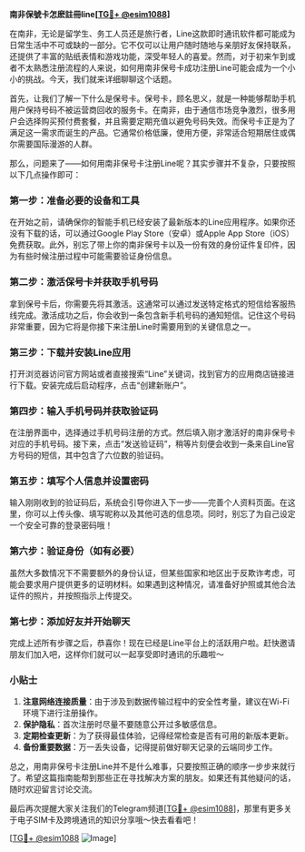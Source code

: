 **南非保號卡怎麽註冊line[[TG💪+ @esim1088](https://t.me/s/esim1088)]**

在南非，无论是留学生、务工人员还是旅行者，Line这款即时通讯软件都可能成为日常生活中不可或缺的一部分。它不仅可以让用户随时随地与亲朋好友保持联系，还提供了丰富的贴纸表情和游戏功能，深受年轻人的喜爱。然而，对于初来乍到或者不太熟悉注册流程的人来说，如何用南非保号卡成功注册Line可能会成为一个小小的挑战。今天，我们就来详细聊聊这个话题。

首先，让我们了解一下什么是保号卡。保号卡，顾名思义，就是一种能够帮助手机用户保持号码不被运营商回收的服务卡。在南非，由于通信市场竞争激烈，很多用户会选择购买预付费套餐，并且需要定期充值以避免号码失效。而保号卡正是为了满足这一需求而诞生的产品。它通常价格低廉，使用方便，非常适合短期居住或偶尔需要国际漫游的人群。

那么，问题来了——如何用南非保号卡注册Line呢？其实步骤并不复杂，只要按照以下几点操作即可：

### 第一步：准备必要的设备和工具

在开始之前，请确保你的智能手机已经安装了最新版本的Line应用程序。如果你还没有下载的话，可以通过Google Play Store（安卓）或Apple App Store（iOS）免费获取。此外，别忘了带上你的南非保号卡以及一份有效的身份证件复印件，因为有些时候注册过程中可能需要验证身份信息。

### 第二步：激活保号卡并获取手机号码

拿到保号卡后，你需要先将其激活。这通常可以通过发送特定格式的短信给客服热线完成。激活成功之后，你会收到一条包含新手机号码的通知短信。记住这个号码非常重要，因为它将是你接下来注册Line时需要用到的关键信息之一。

### 第三步：下载并安装Line应用

打开浏览器访问官方网站或者直接搜索“Line”关键词，找到官方的应用商店链接进行下载。安装完成后启动程序，点击“创建新账户”。

### 第四步：输入手机号码并获取验证码

在注册界面中，选择通过手机号码注册的方式。然后填入刚才激活好的南非保号卡对应的手机号码。接下来，点击“发送验证码”，稍等片刻便会收到一条来自Line官方号码的短信，其中包含了六位数的验证码。

### 第五步：填写个人信息并设置密码

输入刚刚收到的验证码后，系统会引导你进入下一步——完善个人资料页面。在这里，你可以上传头像、填写昵称以及其他可选的信息项。同时，别忘了为自己设定一个安全可靠的登录密码哦！

### 第六步：验证身份（如有必要）

虽然大多数情况下不需要额外的身份认证，但某些国家和地区出于反欺诈考虑，可能会要求用户提供更多的证明材料。如果遇到这种情况，请准备好护照或其他合法证件的照片，并按照指示上传提交。

### 第七步：添加好友并开始聊天

完成上述所有步骤之后，恭喜你！现在已经是Line平台上的活跃用户啦。赶快邀请朋友们加入吧，这样你们就可以一起享受即时通讯的乐趣啦～

### 小贴士

1. **注意网络连接质量**：由于涉及到数据传输过程中的安全性考量，建议在Wi-Fi环境下进行注册操作。
2. **保护隐私**：首次注册时尽量不要随意公开过多敏感信息。
3. **定期检查更新**：为了获得最佳体验，记得经常检查是否有可用的新版本更新。
4. **备份重要数据**：万一丢失设备，记得提前做好聊天记录的云端同步工作。

总之，用南非保号卡注册Line并不是什么难事，只要按照正确的顺序一步步来就行了。希望这篇指南能帮到那些正在寻找解决方案的朋友。如果还有其他疑问的话，随时欢迎留言讨论交流。

最后再次提醒大家关注我们的Telegram频道[[TG💪+ @esim1088](https://t.me/s/esim1088)]，那里有更多关于电子SIM卡及跨境通讯的知识分享哦～快去看看吧！

[[TG💪+ @esim1088](https://t.me/s/esim1088) ![Image](https://i.postimg.cc/4NQfJmqS/Snipaste-2025-05-13-00-14-12.png)]